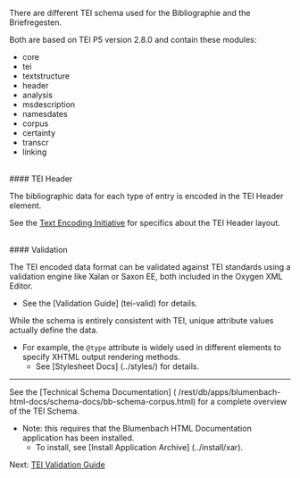 There are different TEI schema used for the Bibliographie and the Briefregesten.

Both are based on TEI P5 version 2.8.0 and contain these modules:

* core
* tei
* textstructure
* header
* analysis
* msdescription
* namesdates
* corpus
* certainty
* transcr
* linking

<br/>
#### TEI Header

The bibliographic data for each type of entry is encoded in the TEI Header element.

See the [Text Encoding Initiative](http://www.tei-c.org/release/doc/tei-p5-doc/en/html/HD.html) for specifics about the TEI Header layout.

<br/>
#### Validation

The TEI encoded data format can be validated against TEI standards using a validation engine like Xalan or Saxon EE, both included in the Oxygen XML Editor.

* See the [Validation Guide] (tei-valid) for details.

While the schema is entirely consistent with TEI, unique attribute values actually define the data.
  
* For example, the `@type` attribute is widely used in different elements to specify XHTML output rendering methods.
    * See [Stylesheet Docs] (../styles/) for details.
        
    
<hr/>
See the [Technical Schema Documentation] ( /rest/db/apps/blumenbach-html-docs/schema-docs/bb-schema-corpus.html) for a complete overview of the TEI Schema.

* Note: this requires that the Blumenbach HTML Documentation application has been installed.  
    * To install, see [Install Application Archive] (../install/xar).

Next: [TEI Validation Guide](tei-valid)
    
        

